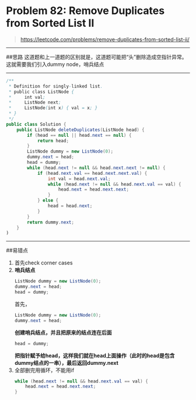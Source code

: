# Problem 82: Remove Duplicates from Sorted List II


> https://leetcode.com/problems/remove-duplicates-from-sorted-list-ii/

----------------------
##思路
这道题和上一道题的区别就是，这道题可能把“头”删除造成空指针异常。这就需要我们引入dummy node，哨兵结点

--------------------
```java
/**
 * Definition for singly-linked list.
 * public class ListNode {
 *     int val;
 *     ListNode next;
 *     ListNode(int x) { val = x; }
 * }
 */
public class Solution {
    public ListNode deleteDuplicates(ListNode head) {
        if (head == null || head.next == null) {
            return head;
        }
        ListNode dummy = new ListNode(0);
        dummy.next = head;
        head = dummy;
        while (head.next != null && head.next.next != null) {
            if (head.next.val == head.next.next.val) {
                int val = head.next.val;
                while (head.next != null && head.next.val == val) {
                    head.next = head.next.next;
                }
            } else {
                head = head.next;
            }
        }
        return dummy.next;
    }
)
```
--------------
##易错点

1. 首先check corner cases
2. **哨兵结点**
   ```java
   ListNode dummy = new ListNode(0);
   dummy.next = head;
   head = dummy;
   ```
   首先，
   ```java 
   ListNode dummy = new ListNode(0);
   dummy.next = head;
   ```
   **创建哨兵结点，并且把原来的结点连在后面**
   ```java
   head = dummy;
   ```
   **把指针赋予给head，这样我们就在head上面操作（此时的head是包含dummy结点的一串），最后返回dummy.next**
3. 全部删完用循环，不能用if
   ```java
   while (head.next != null && head.next.val == val) {
       head.next = head.next.next;
   }
   ```





























